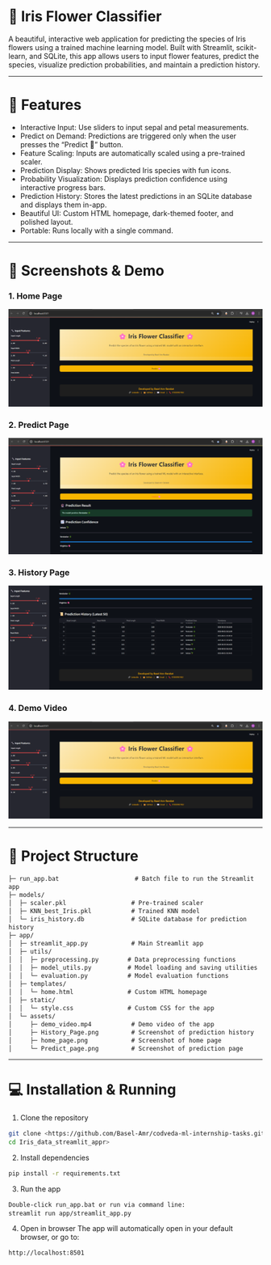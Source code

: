 # 🌸 Iris Flower Classifier

A beautiful, interactive web application for predicting the species of Iris flowers using a trained machine learning model. Built with Streamlit, scikit-learn, and SQLite, this app allows users to input flower features, predict the species, visualize prediction probabilities, and maintain a prediction history.

---

# 🚀 Features
*   Interactive Input: Use sliders to input sepal and petal measurements.
*   Predict on Demand: Predictions are triggered only when the user presses the “Predict 🌸” button.
*   Feature Scaling: Inputs are automatically scaled using a pre-trained scaler.
*   Prediction Display: Shows predicted Iris species with fun icons.
*   Probability Visualization: Displays prediction confidence using interactive progress bars.
*   Prediction History: Stores the latest predictions in an SQLite database and displays them in-app.
*   Beautiful UI: Custom HTML homepage, dark-themed footer, and polished layout.
*   Portable: Runs locally with a single command.

---
# 📸 Screenshots & Demo
### **1. Home Page**
![Home Page](Level_1\Iris_data_streamlit_app\app\assets\home_page.png)

### **2. Predict Page**
![Predict Page](app\assets\Predict_page.png)

### **3. History Page**
![History Page](app\assets\History_Page.png)

### **4.  Demo Video**
[![Demo Video](app\assets\home_page.png)](app\assets\demo_video.mp4)

---
# 📂 Project Structure
```
├─ run_app.bat                     # Batch file to run the Streamlit app
├─ models/
│  ├─ scaler.pkl                  # Pre-trained scaler
│  ├─ KNN_best_Iris.pkl           # Trained KNN model
│  └─ iris_history.db             # SQLite database for prediction history
├─ app/
│  ├─ streamlit_app.py            # Main Streamlit app
│  ├─ utils/
│  │  ├─ preprocessing.py        # Data preprocessing functions
│  │  ├─ model_utils.py          # Model loading and saving utilities
│  │  └─ evaluation.py           # Model evaluation functions
│  ├─ templates/
│  │  └─ home.html               # Custom HTML homepage
│  ├─ static/
│  │  └─ style.css               # Custom CSS for the app
│  └─ assets/
│     ├─ demo_video.mp4           # Demo video of the app
│     ├─ History_Page.png         # Screenshot of prediction history
│     ├─ home_page.png            # Screenshot of home page
│     └─ Predict_page.png         # Screenshot of prediction page

```
---

# 💻 Installation & Running
1. Clone the repository
```bash
git clone <https://github.com/Basel-Amr/codveda-ml-internship-tasks.git>
cd Iris_data_streamlit_appr>
```
2. Install dependencies
```bash
pip install -r requirements.txt
```
3. Run the app
```bash
Double-click run_app.bat or run via command line:
streamlit run app/streamlit_app.py

```
4. Open in browser
The app will automatically open in your default browser, or go to:
```bash
http://localhost:8501
```
